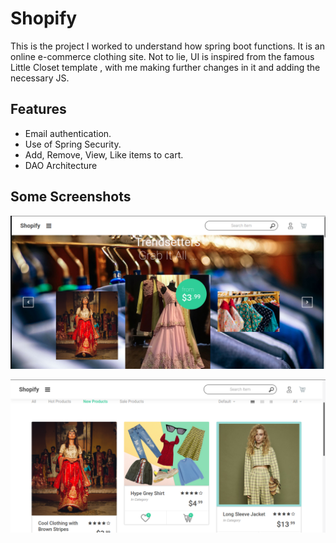 # Shopify

This is the project I worked to understand how spring boot functions. It is an online e-commerce clothing site. Not to lie, UI is inspired from the famous Little Closet template , with me making further changes in it and adding the necessary JS.

## Features
- Email authentication.
- Use of Spring Security.
- Add, Remove, View, Like items to cart.
- DAO Architecture

## Some Screenshots
![alt text](https://github.com/Am-Coder/Shopify/blob/master/Screenshots/1.png "Home Page")

![alt text](https://github.com/Am-Coder/Shopify/blob/master/screenshots/2.png "Product Page")


